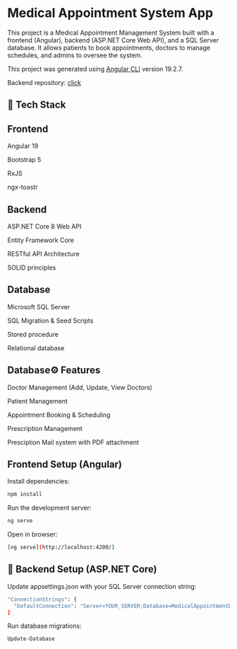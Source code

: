 # Medical Appointment System App

This project is a Medical Appointment Management System built with a frontend (Angular), backend (ASP.NET Core Web API), and a SQL Server database. It allows patients to book appointments, doctors to manage schedules, and admins to oversee the system.

This project was generated using [Angular CLI](https://github.com/angular/angular-cli) version 19.2.7.

Backend repository: [click](https://github.com/opibarua1111/Medical-Appointment-System-Api)

## 🚀 Tech Stack


## Frontend

Angular 19

Bootstrap 5

RxJS

ngx-toastr

## Backend

ASP.NET Core 8 Web API

Entity Framework Core

RESTful API Architecture

SOLID principles

## Database

Microsoft SQL Server

SQL Migration & Seed Scripts

Stored procedure

Relational database

## Database⚙️ Features

Doctor Management (Add, Update, View Doctors)

Patient Management

Appointment Booking & Scheduling

Prescription Management

Presciption Mail system with PDF attachment

## Frontend Setup (Angular)

Install dependencies:
```bash
npm install
```

Run the development server:
```bash
ng serve
```
Open in browser: 
```bash
[ng serve](http://localhost:4200/)
```

## 🔧 Backend Setup (ASP.NET Core)

Update appsettings.json with your SQL Server connection string:

```bash
"ConnectionStrings": {
  "DefaultConnection": "Server=YOUR_SERVER;Database=MedicalAppointmentDB;Trusted_Connection=True;TrustServerCertificate=True;"
}
```
Run database migrations:
```bash
Update-Database
```

